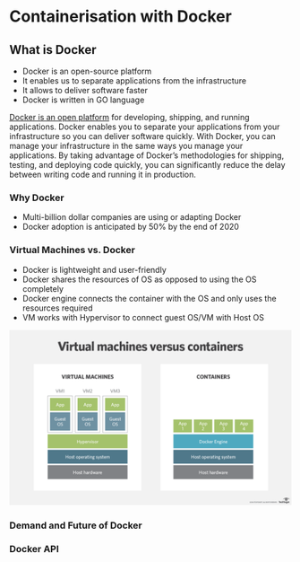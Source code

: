 # Containerisation with Docker

## What is Docker

- Docker is an open-source platform
- It enables us to separate applications from the infrastructure
- It allows to deliver software faster
- Docker is written in GO language

[Docker is an open platform](https://docs.docker.com/get-started/overview/) for developing, shipping, and running applications. Docker enables you to separate your applications from your infrastructure so you can deliver software quickly. With Docker, you can manage your infrastructure in the same ways you manage your applications. By taking advantage of Docker’s methodologies for shipping, testing, and deploying code quickly, you can significantly reduce the delay between writing code and running it in production.

### Why Docker

- Multi-billion dollar companies are using or adapting Docker
- Docker adoption is anticipated by 50% by the end of 2020

### Virtual Machines vs. Docker

- Docker is lightweight and user-friendly
- Docker shares the resources of OS as opposed to using the OS completely
- Docker engine connects the container with the OS and only uses the resources required
- VM works with Hypervisor to connect guest OS/VM with Host OS

![](images/vm_container.png)


### Demand and Future of Docker

### Docker API


